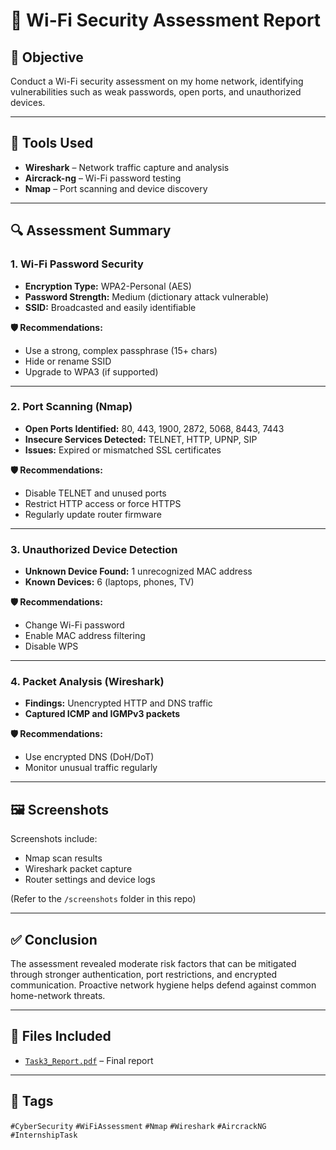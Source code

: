 
# 🔐 Wi-Fi Security Assessment Report


## 📝 Objective
Conduct a Wi-Fi security assessment on my home network, identifying vulnerabilities such as weak passwords, open ports, and unauthorized devices.

---

## 🧰 Tools Used
- **Wireshark** – Network traffic capture and analysis
- **Aircrack-ng** – Wi-Fi password testing
- **Nmap** – Port scanning and device discovery

---

## 🔍 Assessment Summary

### 1. **Wi-Fi Password Security**
- **Encryption Type:** WPA2-Personal (AES)
- **Password Strength:** Medium (dictionary attack vulnerable)
- **SSID:** Broadcasted and easily identifiable

**🛡️ Recommendations:**
- Use a strong, complex passphrase (15+ chars)
- Hide or rename SSID
- Upgrade to WPA3 (if supported)

---

### 2. **Port Scanning (Nmap)**
- **Open Ports Identified:** 80, 443, 1900, 2872, 5068, 8443, 7443
- **Insecure Services Detected:** TELNET, HTTP, UPNP, SIP
- **Issues:** Expired or mismatched SSL certificates

**🛡️ Recommendations:**
- Disable TELNET and unused ports
- Restrict HTTP access or force HTTPS
- Regularly update router firmware

---

### 3. **Unauthorized Device Detection**
- **Unknown Device Found:** 1 unrecognized MAC address
- **Known Devices:** 6 (laptops, phones, TV)

**🛡️ Recommendations:**
- Change Wi-Fi password
- Enable MAC address filtering
- Disable WPS

---

### 4. **Packet Analysis (Wireshark)**
- **Findings:** Unencrypted HTTP and DNS traffic
- **Captured ICMP and IGMPv3 packets**

**🛡️ Recommendations:**
- Use encrypted DNS (DoH/DoT)
- Monitor unusual traffic regularly

---

## 🖼️ Screenshots
Screenshots include:
- Nmap scan results
- Wireshark packet capture
- Router settings and device logs

(Refer to the `/screenshots` folder in this repo)

---

## ✅ Conclusion
The assessment revealed moderate risk factors that can be mitigated through stronger authentication, port restrictions, and encrypted communication. Proactive network hygiene helps defend against common home-network threats.

---

## 📁 Files Included
- [`Task3_Report.pdf`](./Task3_Report.pdf) – Final report

---

## 📌 Tags
`#CyberSecurity` `#WiFiAssessment` `#Nmap` `#Wireshark` `#AircrackNG` `#InternshipTask`
